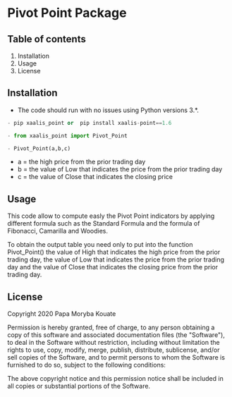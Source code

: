 # Pivot Point Package

## Table of contents

1. Installation
2. Usage
3. License

## Installation

- The code should run with no issues using Python versions 3.*.
 ```python
- pip xaalis_point or  pip install xaalis-point==1.6

- from xaalis_point import Pivot_Point

- Pivot_Point(a,b,c)

```
- a = the high price from the prior trading day
- b = the value of Low that indicates the price from the prior trading day
- c = the value of Close that indicates the closing price

## Usage

This code allow to compute easly the Pivot Point indicators by applying different formula such as the Standard Formula and the formula of Fibonacci,  Camarilla and Woodies.

To obtain the output table you need only to put into the function Pivot_Point() the value of High that indicates the high price from the prior trading day, the value of Low that indicates the price from the prior trading day and the value of Close that indicates the closing price from the prior trading day.

## License 

Copyright 2020 Papa Moryba Kouate

Permission is hereby granted, free of charge, to any person obtaining a copy of this software and associated documentation files (the "Software"), to deal in the Software without restriction, including without limitation the rights to use, copy, modify, merge, publish, distribute, sublicense, and/or sell copies of the Software, and to permit persons to whom the Software is furnished to do so, subject to the following conditions:

The above copyright notice and this permission notice shall be included in all copies or substantial portions of the Software.
